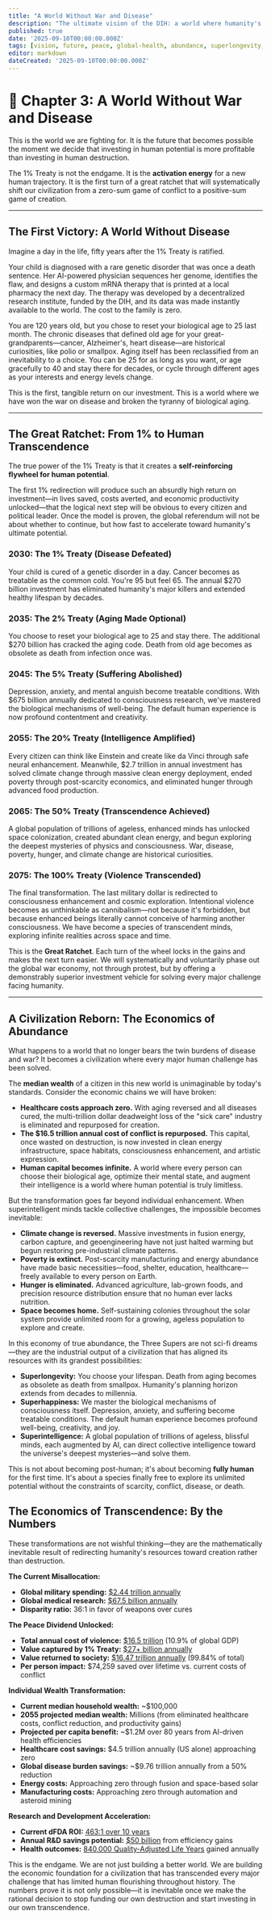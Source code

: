 ```yaml
---
title: "A World Without War and Disease"
description: "The ultimate vision of the DIH: a world where humanity's vast resources are redirected from conflict to curing disease, unlocking superlongevity, superhappiness, superintelligence, and an age of unprecedented abundance."
published: true
date: '2025-09-10T00:00:00.000Z'
tags: [vision, future, peace, global-health, abundance, superlongevity, superhappiness, superintelligence]
editor: markdown
dateCreated: '2025-09-10T00:00:00.000Z'
---
```


# 📖 Chapter 3: A World Without War and Disease

This is the world we are fighting for. It is the future that becomes possible the moment we decide that investing in human potential is more profitable than investing in human destruction.

The 1% Treaty is not the endgame. It is the **activation energy** for a new human trajectory. It is the first turn of a great ratchet that will systematically shift our civilization from a zero-sum game of conflict to a positive-sum game of creation.

---

## The First Victory: A World Without Disease

Imagine a day in the life, fifty years after the 1% Treaty is ratified.

Your child is diagnosed with a rare genetic disorder that was once a death sentence. Her AI-powered physician sequences her genome, identifies the flaw, and designs a custom mRNA therapy that is printed at a local pharmacy the next day. The therapy was developed by a decentralized research institute, funded by the DIH, and its data was made instantly available to the world. The cost to the family is zero.

You are 120 years old, but you chose to reset your biological age to 25 last month. The chronic diseases that defined old age for your great-grandparents—cancer, Alzheimer's, heart disease—are historical curiosities, like polio or smallpox. Aging itself has been reclassified from an inevitability to a choice. You can be 25 for as long as you want, or age gracefully to 40 and stay there for decades, or cycle through different ages as your interests and energy levels change.

This is the first, tangible return on our investment. This is a world where we have won the war on disease and broken the tyranny of biological aging.

---

## The Great Ratchet: From 1% to Human Transcendence

The true power of the 1% Treaty is that it creates a **self-reinforcing flywheel for human potential**.

The first 1% redirection will produce such an absurdly high return on investment—in lives saved, costs averted, and economic productivity unlocked—that the logical next step will be obvious to every citizen and political leader. Once the model is proven, the global referendum will not be about whether to continue, but how fast to accelerate toward humanity's ultimate potential.

### 2030: The 1% Treaty (Disease Defeated)
Your child is cured of a genetic disorder in a day. Cancer becomes as treatable as the common cold. You're 95 but feel 65. The annual $270 billion investment has eliminated humanity's major killers and extended healthy lifespan by decades.

### 2035: The 2% Treaty (Aging Made Optional)
You choose to reset your biological age to 25 and stay there. The additional $270 billion has cracked the aging code. Death from old age becomes as obsolete as death from infection once was.

### 2045: The 5% Treaty (Suffering Abolished)
Depression, anxiety, and mental anguish become treatable conditions. With $675 billion annually dedicated to consciousness research, we've mastered the biological mechanisms of well-being. The default human experience is now profound contentment and creativity.

### 2055: The 20% Treaty (Intelligence Amplified)
Every citizen can think like Einstein and create like da Vinci through safe neural enhancement. Meanwhile, $2.7 trillion in annual investment has solved climate change through massive clean energy deployment, ended poverty through post-scarcity economics, and eliminated hunger through advanced food production.

### 2065: The 50% Treaty (Transcendence Achieved)
A global population of trillions of ageless, enhanced minds has unlocked space colonization, created abundant clean energy, and begun exploring the deepest mysteries of physics and consciousness. War, disease, poverty, hunger, and climate change are historical curiosities.

### 2075: The 100% Treaty (Violence Transcended)
The final transformation. The last military dollar is redirected to consciousness enhancement and cosmic exploration. Intentional violence becomes as unthinkable as cannibalism—not because it's forbidden, but because enhanced beings literally cannot conceive of harming another consciousness. We have become a species of transcendent minds, exploring infinite realities across space and time.

This is the **Great Ratchet**. Each turn of the wheel locks in the gains and makes the next turn easier. We will systematically and voluntarily phase out the global war economy, not through protest, but by offering a demonstrably superior investment vehicle for solving every major challenge facing humanity.

---

## A Civilization Reborn: The Economics of Abundance

What happens to a world that no longer bears the twin burdens of disease and war? It becomes a civilization where every major human challenge has been solved.

The **median wealth** of a citizen in this new world is unimaginable by today's standards. Consider the economic chains we will have broken:
-   **Healthcare costs approach zero.** With aging reversed and all diseases cured, the multi-trillion dollar deadweight loss of the "sick care" industry is eliminated and repurposed for creation.
-   **The $16.5 trillion annual cost of conflict is repurposed.** This capital, once wasted on destruction, is now invested in clean energy infrastructure, space habitats, consciousness enhancement, and artistic expression.
-   **Human capital becomes infinite.** A world where every person can choose their biological age, optimize their mental state, and augment their intelligence is a world where human potential is truly limitless.

But the transformation goes far beyond individual enhancement. When superintelligent minds tackle collective challenges, the impossible becomes inevitable:

-   **Climate change is reversed.** Massive investments in fusion energy, carbon capture, and geoengineering have not just halted warming but begun restoring pre-industrial climate patterns.
-   **Poverty is extinct.** Post-scarcity manufacturing and energy abundance have made basic necessities—food, shelter, education, healthcare—freely available to every person on Earth.
-   **Hunger is eliminated.** Advanced agriculture, lab-grown foods, and precision resource distribution ensure that no human ever lacks nutrition.
-   **Space becomes home.** Self-sustaining colonies throughout the solar system provide unlimited room for a growing, ageless population to explore and create.

In this economy of true abundance, the Three Supers are not sci-fi dreams—they are the industrial output of a civilization that has aligned its resources with its grandest possibilities:

-   **Superlongevity:** You choose your lifespan. Death from aging becomes as obsolete as death from smallpox. Humanity's planning horizon extends from decades to millennia.
-   **Superhappiness:** We master the biological mechanisms of consciousness itself. Depression, anxiety, and suffering become treatable conditions. The default human experience becomes profound well-being, creativity, and joy.
-   **Superintelligence:** A global population of trillions of ageless, blissful minds, each augmented by AI, can direct collective intelligence toward the universe's deepest mysteries—and solve them.

This is not about becoming post-human; it's about becoming **fully human** for the first time. It's about a species finally free to explore its unlimited potential without the constraints of scarcity, conflict, disease, or death.

## The Economics of Transcendence: By the Numbers

These transformations are not wishful thinking—they are the mathematically inevitable result of redirecting humanity's resources toward creation rather than destruction.

**The Current Misallocation:**
- **Global military spending:** [$2.44 trillion annually](../reference/costs-of-war.md)
- **Global medical research:** [$67.5 billion annually](../reference/costs-of-war.md)
- **Disparity ratio:** 36:1 in favor of weapons over cures

**The Peace Dividend Unlocked:**
- **Total annual cost of violence:** [$16.5 trillion](../economics/peace-dividend-value-capture.md) (10.9% of global GDP)
- **Value captured by 1% Treaty:** [$27+ billion annually](../economics/peace-dividend-value-capture.md)
- **Value returned to society:** [$16.47 trillion annually](../economics/peace-dividend-value-capture.md) (99.84% of total)
- **Per person impact:** $74,259 saved over lifetime vs. current costs of conflict

**Individual Wealth Transformation:**
- **Current median household wealth:** ~$100,000
- **2055 projected median wealth:** Millions (from eliminated healthcare costs, conflict reduction, and productivity gains)
- **Projected per capita benefit:** ~$1.2M over 80 years from AI-driven health efficiencies
- **Healthcare cost savings:** $4.5 trillion annually (US alone) approaching zero
- **Global disease burden savings:** ~$9.76 trillion annually from a 50% reduction
- **Energy costs:** Approaching zero through fusion and space-based solar
- **Manufacturing costs:** Approaching zero through automation and asteroid mining

**Research and Development Acceleration:**
- **Current dFDA ROI:** [463:1 over 10 years](../economics/dfda-cost-benefit-analysis.md)
- **Annual R&D savings potential:** [$50 billion](../economics/dfda-cost-benefit-analysis.md) from efficiency gains
- **Health outcomes:** [840,000 Quality-Adjusted Life Years](../economics/dfda-cost-benefit-analysis.md) gained annually

This is the endgame. We are not just building a better world. We are building the economic foundation for a civilization that has transcended every major challenge that has limited human flourishing throughout history. The numbers prove it is not only possible—it is inevitable once we make the rational decision to stop funding our own destruction and start investing in our own transcendence.
